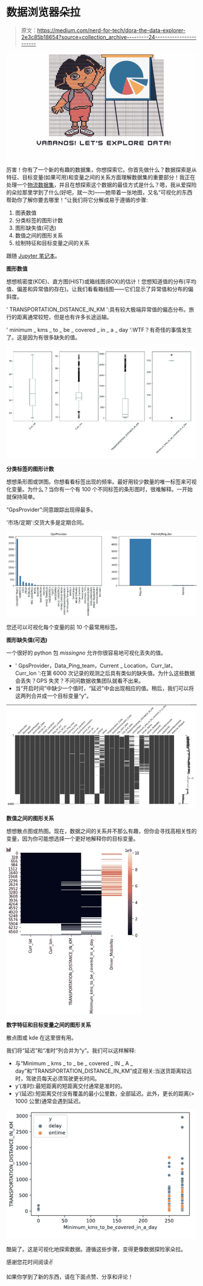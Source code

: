 # 数据浏览器朵拉

> 原文：<https://medium.com/nerd-for-tech/dora-the-data-explorer-2e3c85b18654?source=collection_archive---------24----------------------->

![](img/0529fe4ae789e0210df48b4d30bf710b.png)

厉害！你有了一个新的有趣的数据集，你想探索它。你首先做什么？数据探索是从特征、目标变量(如果可用)和变量之间的关系方面理解数据集的重要部分！我正在处理一个[物流数据集](https://github.com/data-avenger/logistics-data)，并且在想探索这个数据的最佳方式是什么？嗯，我从爱探险的朵拉那里学到了什么(好吧，就一次)——她带着一张地图，又名“可视化的东西帮助你了解你要去哪里！”让我们将它分解成易于遵循的步骤:

1.  图表数值
2.  分类标签的图形计数
3.  图形缺失值(可选)
4.  数值之间的图形关系
5.  绘制特征和目标变量之间的关系

跟随 [Jupyter 笔记本](https://github.com/data-avenger/logistics-data/blob/data-exploration/data_exploration.ipynb)。

**图形数值**

想想核密度(KDE)、直方图(HIST)或箱线图(BOX)的估计！您想知道值的分布(平均值、偏差和异常值的存在)。让我们看看箱线图——它们显示了异常值和分布的偏斜度。

' TRANSPORTATION_DISTANCE_IN_KM ':具有较大极端异常值的偏态分布。旅行的距离通常较短，但是也有许多长途运输。

' minimum _ kms _ to _ be _ covered _ in _ a _ day ':WTF？有奇怪的事情发生了。这是因为有很多缺失的值。

![](img/e28531448852b88a72c64eb6b13e438b.png)

**分类标签的图形计数**

想想条形图或饼图。你想看看标签出现的频率。最好用较少数量的唯一标签来可视化变量。为什么？当你有一个有 100 个不同标签的条形图时，很难解释。一开始就保持简单。

“GpsProvider”:同意跟踪出现得最多。

'市场/定期':交货大多是定期合同。

![](img/4828a4736a63243feaecddcdbb8b7f6f.png)

您还可以可视化每个变量的前 10 个最常用标签。

**图形缺失值(可选)**

一个很好的 python 包 *missingno* 允许你很容易地可视化丢失的值。

*   ' GpsProvider，Data_Ping_team，Current _ Location，Curr_lat，Curr_lon ':在第 6000 次记录的观测之后具有类似的缺失值。为什么这些数据会丢失？GPS 失灵？不问问数据收集团队就看不出来。
*   当“开启时间”中缺少一个值时，“延迟”中会出现相应的值。稍后，我们可以将这两列合并成一个目标变量“y”。

![](img/c39f55d8c6044be33d4c674e78da095d.png)

**数值之间的图形关系**

想想散点图或热图。现在，数据之间的关系并不那么有趣，但你会寻找高相关性的变量，因为你可能想选择一个更好地解释你的目标变量。

![](img/7ee04ca886805f1155ef1025b5873195.png)

**数字特征和目标变量之间的图形关系**

散点图或 kde 在这里很有用。

我们将“延迟”和“准时”列合并为“y”。我们可以这样解释:

*   与“Minimum _ kms _ to _ be _ covered _ IN _ A _ day”和“TRANSPORTATION_DISTANCE_IN_KM”成正相关:当送货距离较远时，驾驶员每天必须驾驶更长时间。
*   y’(准时):最短距离的短距离交付通常是准时的。
*   y’(延迟):短距离交付没有覆盖的最小公里数，全部延迟。此外，更长的距离(> 1000 公里)通常会遇到延迟。

![](img/37238a4704000708b9c98d1055fa6d77.png)

酷毙了。这是可视化地探索数据。遵循这些步骤，变得更像数据探险家朵拉。

感谢您花时间阅读✌️

如果你学到了新的东西，请在下面点赞、分享和评论！